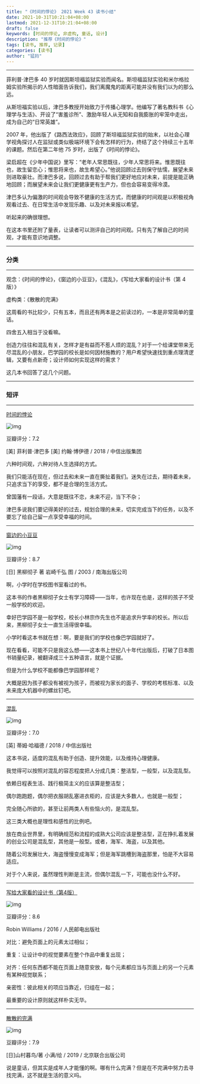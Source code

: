 ```yaml
---
title: "《时间的悖论》 2021 Week 43 读书小结"
date: 2021-10-31T10:21:04+08:00
lastmod: 2021-12-31T10:21:04+08:00
draft: false
keywords: [时间的悖论, 非虚构, 童话, 设计]
description: "推荐《时间的悖论》"
tags: [读书, 推荐, 记录]
categories: [读书]
author: "猛犸"
---
```


---

菲利普·津巴多 40 岁时就因斯坦福监狱实验而闻名。斯坦福监狱实验和米尔格拉姆实验所揭示的人性暗面告诉我们，我们离魔鬼的距离可能并没有我们以为的那么远。

从斯坦福实验以后，津巴多教授开始致力于传播心理学。他编写了著名教科书《心理学与生活》、开设了“害羞诊所”、激励年轻人从无知和自我膨胀的牢笼中走出，成为自己的“日常英雄”。

2007 年，他出版了《路西法效应》，回顾了斯坦福监狱实验的始末，以社会心理学视角探讨人在监狱或类似极端环境下会有怎样的行为，终结了这个持续三十五年的课题。然后在第二年他 75 岁时，出版了《时间的悖论》。

梁启超在《少年中国说》里写：“老年人常思既往，少年人常思将来。惟思既往也，故生留恋心；惟思将来也，故生希望心。”他说回顾过去则保守怯懦，展望未来则进取豪壮。而津巴多说，回顾过去有助于帮我们更好地应对未来，前提是能正确地回顾；而展望未来会让我们更健康更有生产力，但也会容易变得冷漠。

津巴多认为偏激的时间观会导致不健康的生活方式，而健康的时间观是以积极视角观看过去、在日常生活中发现乐趣、以及对未来报以希望。

听起来的确很理想。

在这本书里还附了量表，让读者可以测评自己的时间观。只有先了解自己的时间观，才能有意识地调整。

---

### 分类

---

观念：《时间的悖论》，《窗边的小豆豆》，《混乱》，《写给大家看的设计书（第 4 版）》

虚构类：《散散的完满》

这周看的书比较少，只有五本，而且还有两本是之前读过的，一本是非常简单的童话。

四舍五入相当于没看嘛。

创造力往往和混乱有关，怎样才是有益而不惹人烦的混乱？对于一个给课堂带来无尽混乱的小朋友，巴学园的校长是如何因材施教的？用户希望快速找到重点理清逻辑，又要有点新奇；设计师如何实现这样的需求？

这几本书回答了这几个问题。

---

### 短评

---

[时间的悖论](https://book.douban.com/subject/30155297/)

![img](https://i-1256632535.cos.ap-beijing.myqcloud.com/img/s29708055.jpg)

豆瓣评分：7.2

[美] 菲利普·津巴多 [美] 约翰·博伊德 / 2018 / 中信出版集团

六种时间观，六种对待人生选择的方式。

我们只能活在现在，但过去和未来一直在撕扯着我们。迷失在过去，期待着未来，只追求当下的享受，都不是合理的生活方式。

曾国藩有一段话，大意是既往不恋，未来不迎，当下不杂；

津巴多说我们要记得美好的过去，规划合理的未来，切实完成当下的任务，以及不要忘了给自己留一点享受幸福的时间。

---

[窗边的小豆豆](https://book.douban.com/subject/1007914/)

![img](https://i-1256632535.cos.ap-beijing.myqcloud.com/img/s1067911.jpg)

豆瓣评分：8.7

[日] 黑柳彻子 著 岩崎千弘 图 / 2003 / 南海出版公司

啊，小学时在学校图书室看过的书。

这本书的作者黑柳彻子女士有学习障碍——当年，也许现在也是，这样的孩子不受一般学校的欢迎。

幸好巴学园不是一般学校，校长小林宗作先生也不是追求升学率的校长。所以后来，黒柳彻子女士一直生活得很幸福。

小学时看这本书就在想：啊，要是我们的学校也像巴学园就好了。

现在看看，可能不只是我这么想——这本书上世纪八十年代出版后，打破了日本图书销量纪录，被翻译成三十五种语言，就是个证据。

但是为什么学校不能都像巴学园那样呢？

大概是因为孩子都没有被视为孩子，而被视为家长的面子、学校的考核标准、以及未来庞大机器中的螺丝钉吧。

---

[混乱](https://book.douban.com/subject/27174024/)

![img](https://i-1256632535.cos.ap-beijing.myqcloud.com/img/s29662192.jpg)

豆瓣评分：7.0

[英] 蒂姆·哈福德 / 2018 / 中信出版社

这本书说，适度的混乱有助于创造、提升效能，以及维持心理健康。

我觉得可以按照对混乱的容忍程度把人分成几类：整洁型，一般型，以及混乱型。

依赖日程表生活、践行极简主义的应该算是整洁型；

偶尔跑跑题，偶尔把衣服胡乱塞进衣柜的，应该是大多数人，也就是一般型；

完全随心所欲的，甚至让前两类人有些恼火的，是混乱型。

这三类大概也是理性和感性的比例吧。

放在商业世界里，有明确规范和流程的成熟大公司应该是整洁型，正在挣扎着发展的创业公司是混乱型，其他是一般型。或者，海军、海盗，以及其他。

随着公司发展壮大，海盗慢慢变成海军；但是海军跳槽到海盗那里，怕是不大容易适应。

对于个人来说，虽然理性判断是主流，但偶尔混乱一下，可能也没什么不好。

---

[写给大家看的设计书（第4版）](https://book.douban.com/subject/26664522/)

![img](https://i-1256632535.cos.ap-beijing.myqcloud.com/img/s28340357.jpg)

豆瓣评分：8.6

Robin Williams / 2016 / 人民邮电出版社

对比：避免页面上的元素太过相似；

重复：让设计中的视觉要素在整个作品中重复出现；

对齐：任何东西都不能在页面上随意安放，每个元素都应当与页面上的另一个元素有某种视觉联系；

亲密性：彼此相关的项应当靠近，归组在一起；

最重要的设计原则就这样朴实无华。

---

[散散的完满](https://book.douban.com/subject/34663234/)

![img](https://i-1256632535.cos.ap-beijing.myqcloud.com/img/s33486109.jpg)

豆瓣评分：7.9

[日]山村暮鸟/著 小满/绘 / 2019 / 北京联合出版公司

说是童话，但其实是成年人才能懂的啊。哪有什么完满？但是在不完满中努力去寻找完满，这不就是生活的意义吗。
